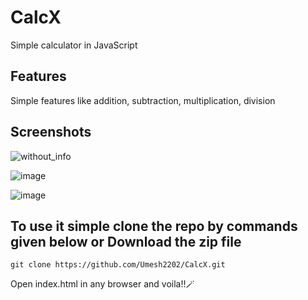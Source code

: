 # CalcX
Simple calculator in JavaScript

## Features
Simple features like addition, subtraction, multiplication, division

## Screenshots

![without_info](https://user-images.githubusercontent.com/79990168/180502832-00f6f684-e625-4596-a545-198b92244d65.png)


![image](https://user-images.githubusercontent.com/79990168/180503127-6114d217-597a-45ae-b7cc-e054fbe726be.png)


![image](https://user-images.githubusercontent.com/79990168/180503323-08c3cb60-d0a3-4877-aa81-82229a1f97c9.png)

## To use it simple clone the repo by commands given below or Download the zip file

```
git clone https://github.com/Umesh2202/CalcX.git
```

Open index.html in any browser and voila!!🪄
